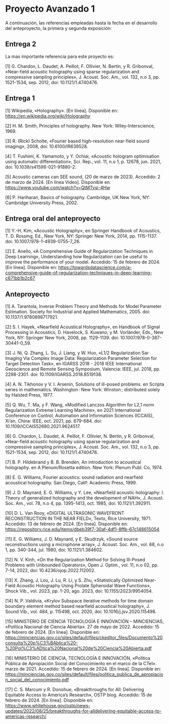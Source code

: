 # Proyecto Avanzado 1

A continuación, las referencias empleadas hasta la fecha en el desarrollo del anteproyecto, la primera y segunda exposición:

## Entrega 2
La mas importante referencia para este proyecto es:

[1]	G. Chardon, L. Daudet, A. Peillot, F. Ollivier, N. Bertin, y R. Gribonval, «Near-field acoustic holography using sparse regularization and compressive sampling principles», J. Acoust. Soc. Am., vol. 132, n.o 3, pp. 1521-1534, sep. 2012, doi: 10.1121/1.4740476.



## Entrega 1

[1]	Wikipedia, «Holography». [En línea]. Disponible en: https://en.wikipedia.org/wiki/Holography

[2]	H. M. Smith, Principles of holography. New York: Wiley-Interscience, 1969.

[3]	R. (Rick) Scholte, «Fourier based high-resolution near-field sound imaging», 2008, doi: 10.6100/IR639528.

[4]	T. Fushimi, K. Yamamoto, y Y. Ochiai, «Acoustic hologram optimisation using automatic differentiation», Sci. Rep., vol. 11, n.o 1, p. 12678, jun. 2021, doi: 10.1038/s41598-021-91880-2.

[5]	Acoustic cameras can SEE sound, (20 de marzo de 2023). Accedido: 2 de marzo de 2024. [En línea Video]. Disponible en: https://www.youtube.com/watch?v=QtMTvsi-4Hw

[6]	P. Hariharan, Basics of holography. Cambridge, UK New York, NY: Cambridge University Press, 2002.



## Entrega oral del anteproyecto

[1]	Y.-H. Kim, «Acoustic Holography», en Springer Handbook of Acoustics, T. D. Rossing, Ed., New York, NY: Springer New York, 2014, pp. 1115-1137. doi: 10.1007/978-1-4939-0755-7_26.

[2]	E. Anello, «A Comprehensive Guide of Regularization Techniques in Deep Learning», Understanding how Regularization can be useful to improve the performance of your model. Accedido: 15 de febrero de 2024. [En línea]. Disponible en: https://towardsdatascience.com/a-comprehensive-guide-of-regularization-techniques-in-deep-learning-c671bb1b2c67


## Anteproyecto
[1]	A. Tarantola, Inverse Problem Theory and Methods for Model Parameter Estimation. Society for Industrial and Applied Mathematics, 2005. doi: 10.1137/1.9780898717921.

[2]	S. I. Hayek, «Nearfield Acoustical Holography», en Handbook of Signal Processing in Acoustics, D. Havelock, S. Kuwano, y M. Vorländer, Eds., New York, NY: Springer New York, 2008, pp. 1129-1139. doi: 10.1007/978-0-387-30441-0_59.

[3]	J. Ni, Q. Zhang, L. Su, J. Liang, y W. Huo, «L1/2 Regularization Sar Imaging Via Complex Image Data: Regularization Parameter Selection for Target Detection Task», en IGARSS 2018 - 2018 IEEE International Geoscience and Remote Sensing Symposium, Valencia: IEEE, jul. 2018, pp. 2298-2301. doi: 10.1109/IGARSS.2018.8519138.

[4]	A. N. Tikhonov y V. I. Arsenin, Solutions of ill-posed problems. en Scripta series in mathematics. Washington : New York: Winston ; distributed solely by Halsted Press, 1977.

[5]	Q. Wu, T. Ma, y F. Wang, «Modified Lanczos Algorithm for L2,1 norm Regularization Extreme Learning Machine», en 2021 International Conference on Control, Automation and Information Sciences (ICCAIS), Xi’an, China: IEEE, oct. 2021, pp. 679-684. doi: 10.1109/ICCAIS52680.2021.9624517.

[6]	G. Chardon, L. Daudet, A. Peillot, F. Ollivier, N. Bertin, y R. Gribonval, «Near-field acoustic holography using sparse regularization and compressive sampling principles», J. Acoust. Soc. Am., vol. 132, n.o 3, pp. 1521-1534, sep. 2012, doi: 10.1121/1.4740476.

[7]	B. P. Hildebrand y B. B. Brenden, An introduction to acoustical holography. en A Plenum/Rosetta edition. New York: Plenum Publ. Co, 1974.

[8]	E. G. Williams, Fourier acoustics: sound radiation and nearfield acoustical holography. San Diego, Calif: Academic Press, 1999.

[9]	J. D. Maynard, E. G. Williams, y Y. Lee, «Nearfield acoustic holography: I. Theory of generalized holography and the development of NAH», J. Acoust. Soc. Am., vol. 78, n.o 4, pp. 1395-1413, oct. 1985, doi: 10.1121/1.392911.

[10]	D. L. Van Rooy, «DIGITAL ULTRASONIC WAVEFRONT RECONSTRUCTION IN THE NEAR FIELD», Texto, Rice University, 1971. Accedido: 13 de febrero de 2024. [En línea]. Disponible en: https://repository.rice.edu/items/dbeb39f7-30af-4df1-8ffb-67c148615054

[11]	E. G. Williams, J. D. Maynard, y E. Skudrzyk, «Sound source reconstructions using a microphone array», J. Acoust. Soc. Am., vol. 68, n.o 1, pp. 340-344, jul. 1980, doi: 10.1121/1.384602.

[12]	N. V. Kinh, «On the Regularization Method for Solving Ill-Posed Problems with Unbounded Operators», Open J. Optim., vol. 11, n.o 02, pp. 7-14, 2022, doi: 10.4236/ojop.2022.112002.

[13]	X. Zhang, J. Lou, J. Lu, R. Li, y S. Zhu, «Statistically Optimized Near-Field Acoustic Holography Using Prolate Spheroidal Wave Functions», Shock Vib., vol. 2023, pp. 1-20, ago. 2023, doi: 10.1155/2023/9954054.

[14]	N. P. Valdivia, «Krylov Subspace iterative methods for time domain boundary element method based nearfield acoustical holography», J. Sound Vib., vol. 484, p. 115498, oct. 2020, doi: 10.1016/j.jsv.2020.115498.

[15]	MINISTERIO DE CIENCIA TECNOLOGÍA E INNOVACIÓN – MINCIENCIAS, «Política Nacional de Ciencia Abierta». 27 de mayo de 2022. Accedido: 15 de febrero de 2024. [En línea]. Disponible en: https://minciencias.gov.co/sites/default/files/ckeditor_files/Documento%20consulta%20p%C3%BAblica%20-%20Pol%C3%ADtica%20Nacional%20de%20Ciencia%20Abierta.pdf

[16]	MINISTERIO DE CIENCIA, TECNOLOGÍA E INNOVACIÓN, «Política Pública de Apropiación Social del Conocimiento en el marco de la CTeI». marzo de 2021. Accedido: 15 de febrero de 2024. [En línea]. Disponible en: https://minciencias.gov.co/sites/default/files/politica_publica_de_apropiacion_social_del_conocimiento.pdf

[17]	C. S. Marcum y R. Donohue, «Breakthroughs for All: Delivering Equitable Access to America’s Research», OSTP blog. Accedido: 15 de febrero de 2024. [En línea]. Disponible en: https://www.whitehouse.gov/ostp/news-updates/2022/08/25/breakthroughs-for-alldelivering-equitable-access-to-americas-research/

